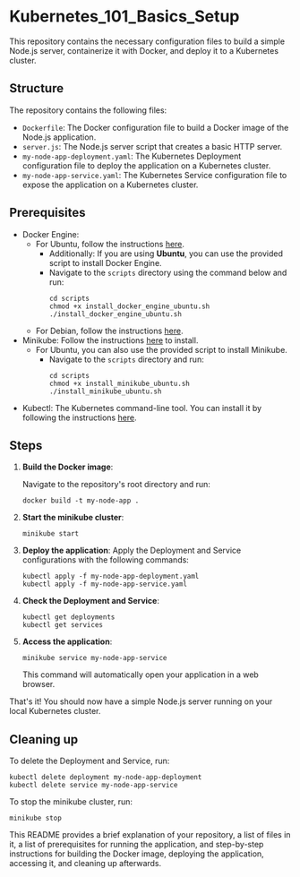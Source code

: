 # Kubernetes_101_Basics_Setup
This repository contains the necessary configuration files to build a simple Node.js server, containerize it with Docker, and deploy it to a Kubernetes cluster.

## Structure

The repository contains the following files:

- `Dockerfile`: The Docker configuration file to build a Docker image of the Node.js application.
- `server.js`: The Node.js server script that creates a basic HTTP server.
- `my-node-app-deployment.yaml`: The Kubernetes Deployment configuration file to deploy the application on a Kubernetes cluster.
- `my-node-app-service.yaml`: The Kubernetes Service configuration file to expose the application on a Kubernetes cluster.

## Prerequisites

- Docker Engine:
   - For Ubuntu, follow the instructions [here](https://docs.docker.com/engine/install/ubuntu/).
      - Additionally: If you are using **Ubuntu**, you can use the provided script to install Docker Engine.
      - Navigate to the `scripts` directory using the command below and run:
         ```
         cd scripts
         chmod +x install_docker_engine_ubuntu.sh
         ./install_docker_engine_ubuntu.sh
         ```
   - For Debian, follow the instructions [here](https://docs.docker.com/engine/install/debian/).
- Minikube: Follow the instructions [here](https://minikube.sigs.k8s.io/docs/start/) to install.
    - For Ubuntu, you can also use the provided script to install Minikube.
      - Navigate to the `scripts` directory and run:
         ```shell
         cd scripts
         chmod +x install_minikube_ubuntu.sh
         ./install_minikube_ubuntu.sh
         ```
- Kubectl: The Kubernetes command-line tool. You can install it by following the instructions [here](https://kubernetes.io/docs/tasks/tools/).

## Steps

1. **Build the Docker image**:

   Navigate to the repository's root directory and run:

   ```shell
   docker build -t my-node-app .
   ```
   
2. **Start the minikube cluster**:
    ```
    minikube start
    ```
3. **Deploy the application**:
    Apply the Deployment and Service configurations with the following commands:
    ```
    kubectl apply -f my-node-app-deployment.yaml
    kubectl apply -f my-node-app-service.yaml
    ```
4. **Check the Deployment and Service**:
    ```
    kubectl get deployments
    kubectl get services
    ```
5. **Access the application**:
    ```
    minikube service my-node-app-service
    ```
   This command will automatically open your application in a web browser.

That's it! You should now have a simple Node.js server running on your local Kubernetes cluster.

## Cleaning up
To delete the Deployment and Service, run:
```
kubectl delete deployment my-node-app-deployment
kubectl delete service my-node-app-service
```
To stop the minikube cluster, run:
```
minikube stop
```

This README provides a brief explanation of your repository, a list of files in it, a list of prerequisites for running the application, and step-by-step instructions for building the Docker image, deploying the application, accessing it, and cleaning up afterwards.
